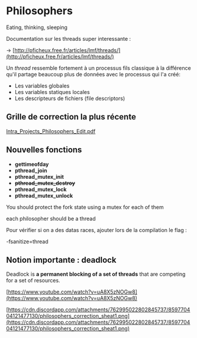 # Philosophers

Eating, thinking, sleeping

Documentation sur les threads super interessante :

→ [http://pficheux.free.fr/articles/lmf/threads/](http://pficheux.free.fr/articles/lmf/threads/)

Un *thread* ressemble fortement à un processus fils classique à la différence qu'il partage beaucoup plus de données avec le processus qui l'a créé:

- Les variables globales
- Les variables statiques locales
- Les descripteurs de fichiers (file descriptors)

## Grille de correction la plus récente

[Intra_Projects_Philosophers_Edit.pdf](Philosophers%20c738ad237ae243d4afe96b8eeb3ff104/Intra_Projects_Philosophers_Edit.pdf)

## Nouvelles fonctions

- **gettimeofday**
- **pthread_join**
- **pthread_mutex_init**
- **~~pthread_mutex_destroy~~**
- **pthread_mutex_lock**
- **pthread_mutex_unlock**

You should protect the fork state using a mutex for each of them

each philosopher should be a thread

Pour vérifier si on a des datas races, ajouter lors de la compilation le flag : 

-fsanitize=thread

## Notion importante : deadlock

Deadlock is **a permanent blocking of a set of threads** that are competing for a set of resources.

[https://www.youtube.com/watch?v=uA8X5zNOGw8](https://www.youtube.com/watch?v=uA8X5zNOGw8)

[https://cdn.discordapp.com/attachments/762995022802845737/859770404121477130/philosophers_correction_sheat1.png](https://cdn.discordapp.com/attachments/762995022802845737/859770404121477130/philosophers_correction_sheat1.png)

